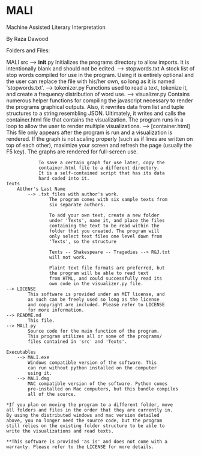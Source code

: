 MALI
====







Machine Assisted Literary Interpretation

By Raza Dawood

Folders and Files:

MALI
	src
		-->	__init__.py
				Initializes the programs directory to allow
				imports. It is intentionally blank and should
				not be edited.
		--> stopwords.txt 
				A stock list of stop words compiled for use
				in the program. Using it is entirely optional
				and the user can replace the file with his/her
				own, so long as it is named 'stopwords.txt'.
		--> tokenizer.py
				Functions used to read a text, tokenize it,
				and create a frequency distribution of word 
				use.
		--> visualizer.py
				Contains numerous helper functions for compiling
				the javascript necessary to render the programs
				graphical outputs. Also, it rewrites data from 
				list and tuple structures to a string resembling
				JSON. Ultimately, it writes and calls the 
				container.html file that contains the visualization.
				The program runs in a loop to allow the user to render
				multiple visualizations.
		--> [container.html]
				This file only appears after the program is run and
				a visualization is rendered. If the graph is not 
				scaling properly (such as if lines are written on
				top of each other), maximize your screen and 
				refresh the page (usually the F5 key). The graphs
				are rendered for full-screen use. 
				
				To save a certain graph for use later, copy the
				container.html file to a different directory. 
				It is a self-contained script that has its data
				hard coded into it. 
	Texts
		AUthor's Last Name
			--> .txt files with author's work.
					The program comes with six sample texts from
					six separate authors. 
					
					To add your own text, create a new folder
					under 'Texts', name it, and place the files
					containing the text to be read within the 
					folder that you created. The program will 
					only select text files one level down from 
					'Texts', so the structure
					
					Texts -- Shakespeare -- Tragedies --> R&J.txt
					will not work.

					Plaint text file formats are preferred, but 
					the program will be able to read text
					from HTML, and could successfully read its
					own code in the visualizer.py file. 
	--> LICENSE
			This software is provided under an MIT license, and
			as such can be freely used so long as the license 
			and copyright are included. Please refer to LICENSE
			for more information. 
	--> README.md
			This file.
	--> MALI.py
			Source code for the main function of the program.
			This program utilizes all or some of the programs/
			files contained in 'src' and 'Texts'.

	Executables
		--> MALI.exe
			Windows compatible version of the software. This
			can run without python installed on the computer
			using it.
		--> MALI.dmg
			MAC compatible version of the software. Python comes 
			pre-installed on Mac computers, but this bundle compiles
			all of the source.

	*If you plan on moving the program to a different folder, move
	all folders and files in the order that they are currently in.
	By using the distributed windows and mac version detailed 
	above, you no longer need the source code, but the program
	still relies on the existing folder structure to be able to
	write the visualizations and read texts. 

	**This software is provided 'as is' and does not come with a
	warranty. Please refer to the LICENSE for more details. 